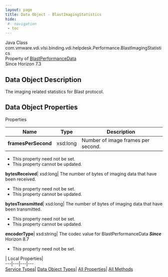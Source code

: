 ```yaml
---
layout: page
title: Data Object - BlastImagingStatistics
hide:
 #- navigation
 - toc
---
```






Java Class
    com.vmware.vdi.vlsi.binding.vdi.helpdesk.Performance.BlastImagingStatistics  
Property of
     [BlastPerformanceData](vdi.helpdesk.Performance.BlastPerformanceData.md#field_detail)  
Since 
    Horizon 7.3

## Data Object Description 

The imaging related statistics for Blast protocol. 

## Data Object Properties

Properties

Name |  Type |  Description   
---|---|---  
**framesPerSecond**|  xsd:long|  Number of image frames per second.   


 * This property need not be set.
 * This property cannot be updated.

  
**bytesReceived**|  xsd:long|  The number of bytes of imaging data that have been received.   


 * This property need not be set.
 * This property cannot be updated.

  
**bytesTransmitted**|  xsd:long|  The number of bytes of imaging data that have been transmitted.   


 * This property need not be set.
 * This property cannot be updated.

  
**encoderType**|  xsd:string|  The codec value for BlastPerformanceData  **_Since_** Horizon 8.7  


 * This property need not be set.

  
  
  
 | Local Properties|   
---|---|---|---  
[Service Types](index-mo_types.md)| [Data Object Types](index-do_types.md)| [All Properties](index-properties.md)| [All Methods](index-methods.md)  
  
  


